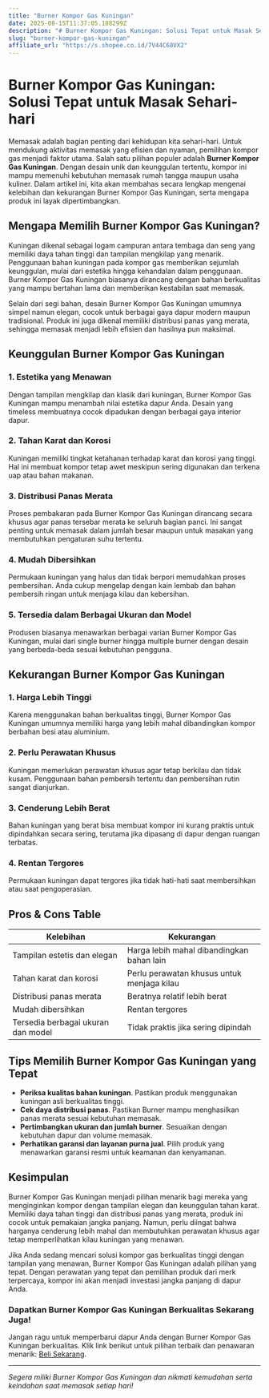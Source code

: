 ```yaml
---
title: "Burner Kompor Gas Kuningan"
date: 2025-08-15T11:37:05.188299Z
description: "# Burner Kompor Gas Kuningan: Solusi Tepat untuk Masak Sehari-hari..."
slug: "burner-kompor-gas-kuningan"
affiliate_url: "https://s.shopee.co.id/7V44C68VX2"
---
```

# Burner Kompor Gas Kuningan: Solusi Tepat untuk Masak Sehari-hari

Memasak adalah bagian penting dari kehidupan kita sehari-hari. Untuk mendukung aktivitas memasak yang efisien dan nyaman, pemilihan kompor gas menjadi faktor utama. Salah satu pilihan populer adalah **Burner Kompor Gas Kuningan**. Dengan desain unik dan keunggulan tertentu, kompor ini mampu memenuhi kebutuhan memasak rumah tangga maupun usaha kuliner. Dalam artikel ini, kita akan membahas secara lengkap mengenai kelebihan dan kekurangan Burner Kompor Gas Kuningan, serta mengapa produk ini layak dipertimbangkan.

## Mengapa Memilih Burner Kompor Gas Kuningan?

Kuningan dikenal sebagai logam campuran antara tembaga dan seng yang memiliki daya tahan tinggi dan tampilan mengkilap yang menarik. Penggunaan bahan kuningan pada kompor gas memberikan sejumlah keunggulan, mulai dari estetika hingga kehandalan dalam penggunaan. Burner Kompor Gas Kuningan biasanya dirancang dengan bahan berkualitas yang mampu bertahan lama dan memberikan kestabilan saat memasak.

Selain dari segi bahan, desain Burner Kompor Gas Kuningan umumnya simpel namun elegan, cocok untuk berbagai gaya dapur modern maupun tradisional. Produk ini juga dikenal memiliki distribusi panas yang merata, sehingga memasak menjadi lebih efisien dan hasilnya pun maksimal.

## Keunggulan Burner Kompor Gas Kuningan

### 1. Estetika yang Menawan
Dengan tampilan mengkilap dan klasik dari kuningan, Burner Kompor Gas Kuningan mampu menambah nilai estetika dapur Anda. Desain yang timeless membuatnya cocok dipadukan dengan berbagai gaya interior dapur.

### 2. Tahan Karat dan Korosi
Kuningan memiliki tingkat ketahanan terhadap karat dan korosi yang tinggi. Hal ini membuat kompor tetap awet meskipun sering digunakan dan terkena uap atau bahan makanan.

### 3. Distribusi Panas Merata
Proses pembakaran pada Burner Kompor Gas Kuningan dirancang secara khusus agar panas tersebar merata ke seluruh bagian panci. Ini sangat penting untuk memasak dalam jumlah besar maupun untuk masakan yang membutuhkan pengaturan suhu tertentu.

### 4. Mudah Dibersihkan
Permukaan kuningan yang halus dan tidak berpori memudahkan proses pembersihan. Anda cukup mengelap dengan kain lembab dan bahan pembersih ringan untuk menjaga kilau dan kebersihan.

### 5. Tersedia dalam Berbagai Ukuran dan Model
Produsen biasanya menawarkan berbagai varian Burner Kompor Gas Kuningan, mulai dari single burner hingga multiple burner dengan desain yang berbeda-beda sesuai kebutuhan pengguna.

## Kekurangan Burner Kompor Gas Kuningan

### 1. Harga Lebih Tinggi
Karena menggunakan bahan berkualitas tinggi, Burner Kompor Gas Kuningan umumnya memiliki harga yang lebih mahal dibandingkan kompor berbahan besi atau aluminium.

### 2. Perlu Perawatan Khusus
Kuningan memerlukan perawatan khusus agar tetap berkilau dan tidak kusam. Penggunaan bahan pembersih tertentu dan pembersihan rutin sangat dianjurkan.

### 3. Cenderung Lebih Berat
Bahan kuningan yang berat bisa membuat kompor ini kurang praktis untuk dipindahkan secara sering, terutama jika dipasang di dapur dengan ruangan terbatas.

### 4. Rentan Tergores
Permukaan kuningan dapat tergores jika tidak hati-hati saat membersihkan atau saat pengoperasian.

## Pros & Cons Table

| **Kelebihan**                       | **Kekurangan**                                 |
|-------------------------------------|------------------------------------------------|
| Tampilan estetis dan elegan       | Harga lebih mahal dibandingkan bahan lain   |
| Tahan karat dan korosi            | Perlu perawatan khusus untuk menjaga kilau |
| Distribusi panas merata            | Beratnya relatif lebih berat               |
| Mudah dibersihkan                  | Rentan tergores                            |
| Tersedia berbagai ukuran dan model | Tidak praktis jika sering dipindah          |

## Tips Memilih Burner Kompor Gas Kuningan yang Tepat

- **Periksa kualitas bahan kuningan**. Pastikan produk menggunakan kuningan asli berkualitas tinggi.
- **Cek daya distribusi panas**. Pastikan Burner mampu menghasilkan panas merata sesuai kebutuhan memasak.
- **Pertimbangkan ukuran dan jumlah burner**. Sesuaikan dengan kebutuhan dapur dan volume memasak.
- **Perhatikan garansi dan layanan purna jual**. Pilih produk yang menawarkan garansi resmi untuk keamanan dan kenyamanan.

## Kesimpulan

Burner Kompor Gas Kuningan menjadi pilihan menarik bagi mereka yang menginginkan kompor dengan tampilan elegan dan keunggulan tahan karat. Memiliki daya tahan tinggi dan distribusi panas yang merata, produk ini cocok untuk pemakaian jangka panjang. Namun, perlu diingat bahwa harganya cenderung lebih mahal dan membutuhkan perawatan khusus agar tetap memperlihatkan kilau kuningan yang menawan.

Jika Anda sedang mencari solusi kompor gas berkualitas tinggi dengan tampilan yang menawan, Burner Kompor Gas Kuningan adalah pilihan yang tepat. Dengan perawatan yang tepat dan pemilihan produk dari merk terpercaya, kompor ini akan menjadi investasi jangka panjang di dapur Anda.

### Dapatkan Burner Kompor Gas Kuningan Berkualitas Sekarang Juga!

Jangan ragu untuk memperbarui dapur Anda dengan Burner Kompor Gas Kuningan berkualitas. Klik link berikut untuk pilihan terbaik dan penawaran menarik: [Beli Sekarang](https://s.shopee.co.id/7V44C68VX2).

---

*Segera miliki Burner Kompor Gas Kuningan dan nikmati kemudahan serta keindahan saat memasak setiap hari!*